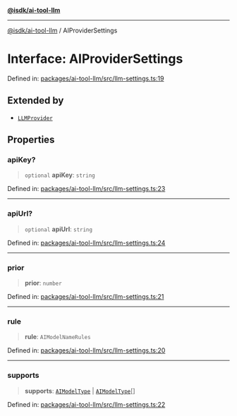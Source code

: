 [**@isdk/ai-tool-llm**](../README.md)

***

[@isdk/ai-tool-llm](../globals.md) / AIProviderSettings

# Interface: AIProviderSettings

Defined in: [packages/ai-tool-llm/src/llm-settings.ts:19](https://github.com/isdk/ai-tool-llm.js/blob/780a1d1c86b3c56efc274a930a7b482fc2c1a2a1/src/llm-settings.ts#L19)

## Extended by

- [`LLMProvider`](../classes/LLMProvider.md)

## Properties

### apiKey?

> `optional` **apiKey**: `string`

Defined in: [packages/ai-tool-llm/src/llm-settings.ts:23](https://github.com/isdk/ai-tool-llm.js/blob/780a1d1c86b3c56efc274a930a7b482fc2c1a2a1/src/llm-settings.ts#L23)

***

### apiUrl?

> `optional` **apiUrl**: `string`

Defined in: [packages/ai-tool-llm/src/llm-settings.ts:24](https://github.com/isdk/ai-tool-llm.js/blob/780a1d1c86b3c56efc274a930a7b482fc2c1a2a1/src/llm-settings.ts#L24)

***

### prior

> **prior**: `number`

Defined in: [packages/ai-tool-llm/src/llm-settings.ts:21](https://github.com/isdk/ai-tool-llm.js/blob/780a1d1c86b3c56efc274a930a7b482fc2c1a2a1/src/llm-settings.ts#L21)

***

### rule

> **rule**: `AIModelNameRules`

Defined in: [packages/ai-tool-llm/src/llm-settings.ts:20](https://github.com/isdk/ai-tool-llm.js/blob/780a1d1c86b3c56efc274a930a7b482fc2c1a2a1/src/llm-settings.ts#L20)

***

### supports

> **supports**: [`AIModelType`](../enumerations/AIModelType.md) \| [`AIModelType`](../enumerations/AIModelType.md)[]

Defined in: [packages/ai-tool-llm/src/llm-settings.ts:22](https://github.com/isdk/ai-tool-llm.js/blob/780a1d1c86b3c56efc274a930a7b482fc2c1a2a1/src/llm-settings.ts#L22)
